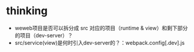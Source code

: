 # thinking

- weweb项目是否可以拆分成 src 对应的项目（runtime & view）和剩下部分的项目（dev-server）？
- src/service(view)是何时引入dev-server的？：webpack.config[.dev].js